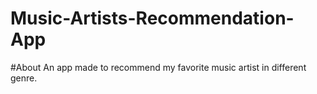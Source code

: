 # Music-Artists-Recommendation-App

#About
An app made to recommend my favorite music artist in different genre.



